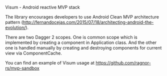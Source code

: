 Visum - Android reactive MVP stack

The library encourages developers to use Android Clean MVP architecture pattern (http://fernandocejas.com/2015/07/18/architecting-android-the-evolution/).

There are two Dagger 2 scopes. One is common scope which is implemented by creating a component in Application class. And the other one is handled manually by creating and destroying components for current view via ComponentCache.

You can find an example of Visum usage at https://github.com/ragnor-rs/mvp-sandbox
